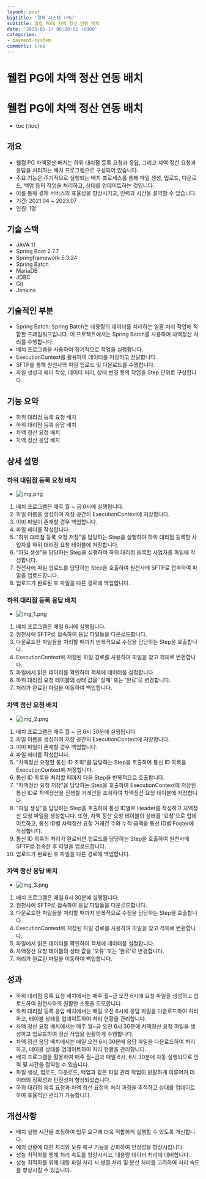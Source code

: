 ```yaml
---
layout: post
bigtitle: '결제 시스템 (PG)'
subtitle: 웰컴 PG에 차액 정산 연동 배치
date: '2023-05-17 00:00:02 +0900'
categories:
- payment-system
comments: true
---
```


# 웰컴 PG에 차액 정산 연동 배치

# 웰컴 PG에 차액 정산 연동 배치
* toc
{:toc}

## 개요
+ 웰컴 PG 차액정산 배치는 하위 대리점 등록 요청과 응답, 그리고 차액 정산 요청과 응답을 처리하는 배치 프로그램으로 구성되어 있습니다.
+ 주요 기능은 주기적으로 실행되는 배치 프로세스를 통해 파일 생성, 업로드, 다운로드, 백업 등의 작업을 처리하고, 상태를 업데이트하는 것입니다.
+ 이를 통해 결제 서비스의 효율성을 향상시키고, 인력과 시간을 절약할 수 있습니다.
+ 기간: 2021.04 ~ 2023.07
+ 인원: 1명

## 기술 스택
+ JAVA 11
+ Spring Boot 2.7.7
+ Springframework 5.3.24
+ Spring Batch
+ MariaDB
+ JDBC
+ Git
+ Jenkins

## 기술적인 부분
+ Spring Batch: Spring Batch는 대용량의 데이터를 처리하는 일괄 처리 작업에 적합한 프레임워크입니다. 이 프로젝트에서는 Spring Batch를 사용하여 차액정산 처리를 수행합니다.
+ 배치 프로그램을 사용하여 정기적으로 작업을 실행합니다.
+ ExecutionContext를 활용하여 데이터를 저장하고 전달합니다.
+ SFTP를 통해 원천사와 파일 업로드 및 다운로드를 수행합니다.
+ 파일 생성과 헤더 작성, 데이터 처리, 상태 변경 등의 작업을 Step 단위로 구성합니다.


## 기능 요약
+ 하위 대리점 등록 요청 배치
+ 하위 대리점 등록 응답 배치
+ 차액 정산 요청 배치
+ 차액 정산 응답 배치

## 상세 설명

### 하위 대림점 등록 요청 배치
+ ![img.png](../../../assets/img/payment-system/WelcomeDifferenceSettlementBatch.png)

1. 배치 프로그램은 매주 월 ~ 금 6시에 실행됩니다.
2. 파일 이름을 생성하여 저장 공간의 ExecutionContext에 저장합니다.
3. 이미 파일이 존재할 경우 백업합니다. 
4. 파일 헤더를 작성합니다. 
5. "하위 대리점 등록 요청 저장"을 담당하는 Step을 실행하여 하위 대리점 등록할 사업자를 하위 대리점 요청 테이블에 저장합니다.
6. "파일 생성"을 담당하는 Step을 실행하여 하위 대리점 등록할 사업자를 파일에 작성합니다. 
7. 원천사에 파일 업로드를 담당하는 Step을 호출하여 원천사에 SFTP로 접속하여 파일을 업로드합니다.
8. 업로드가 완료된 후 파일을 다른 경로에 백업합니다.

### 하위 대리점 등록 응답 배치
+ ![img_1.png](../../../assets/img/payment-system/WelcomeDifferenceSettlementBatch_1.png)

1. 배치 프로그램은 매일 6시에 실행됩니다.
2. 원천사에 SFTP로 접속하여 응답 파일들을 다운로드합니다. 
3. 다운로드한 파일들을 처리할 때까지 반복적으로 수정을 담당하는 Step을 호출합니다.
4. ExecutionContext에 저장된 파일 경로를 사용하여 파일을 찾고 객체로 변환합니다. 
5. 파일에서 읽은 데이터를 확인하여 객체에 데이터를 설정합니다.
6. 하위 대리점 요청 테이블의 상태 값을 '실패' 또는 '완료'로 변경합니다. 
7. 처리가 완료된 파일을 이동하여 백업합니다.

### 차액 정산 요청 배치
+ ![img_2.png](../../../assets/img/payment-system/WelcomeDifferenceSettlementBatch_2.png)

1. 배치 프로그램은 매주 월 ~ 금 6시 30분에 실행됩니다.
2. 파일 이름을 생성하여 저장 공간의 ExecutionContext에 저장합니다.
3. 이미 파일이 존재할 경우 백업합니다.
4. 파일 헤더를 작성합니다.
5. "차액정산 요청할 통신 ID 조회"를 담당하는 Step을 호출하여 통신 ID 목록을 ExecutionContext에 저장합니다.
6. 통신 ID 목록을 처리할 때까지 다음 Step을 반복적으로 호출합니다.
7. "차액정산 요청 저장"을 담당하는 Step을 호출하여 ExecutionContext에 저장된 통신 ID로 차액정산을 진행할 거래건을 조회하여 차액정산 요청 테이블에 저장합니다.
8. "파일 생성"을 담당하는 Step을 호출하여 통신 ID별로 Header를 작성하고 차액정산 요청 파일을 생성합니다. 또한, 차액 정산 요청 테이블의 상태를 '요청'으로 업데이트하고, 통신 ID별 차액정산 요청 거래건 수와 누적 금액을 통신 ID별 Footer에 작성합니다.
9. 통신 ID 목록의 처리가 완료되면 업로드를 담당하는 Step을 호출하여 원천사에 SFTP로 접속한 후 파일을 업로드합니다. 
10. 업로드가 완료된 후 파일을 다른 경로에 백업합니다.


### 차액 정산 응답 배치
+ ![img_3.png](../../../assets/img/payment-system/WelcomeDifferenceSettlementBatch_3.png)

1. 배치 프로그램은 매일 6시 30분에 실행됩니다.
2. 원천사에 SFTP로 접속하여 응답 파일들을 다운로드합니다.
3. 다운로드한 파일들을 처리할 때까지 반복적으로 수정을 담당하는 Step을 호출합니다.
4. ExecutionContext에 저장된 파일 경로를 사용하여 파일을 찾고 객체로 변환합니다.
5. 파일에서 읽은 데이터를 확인하여 객체에 데이터를 설정합니다.
6. 차액정산 요청 테이블의 상태 값을 '오류' 또는 '완료'로 변경합니다.
7. 처리가 완료된 파일을 이동하여 백업합니다.

## 성과
+ 하위 대리점 등록 요청 배치에서는 매주 월~금 오전 6시에 요청 파일을 생성하고 업로드하여 원천사와의 원활한 소통을 도모합니다.
+ 하위 대리점 등록 응답 배치에서는 매일 오전 6시에 응답 파일을 다운로드하여 처리하고, 테이블 상태를 업데이트하여 처리 현황을 관리합니다.
+ 차액 정산 요청 배치에서는 매주 월~금 오전 6시 30분에 차액정산 요청 파일을 생성하고 업로드하여 정산 작업을 원활하게 수행합니다.
+ 차액 정산 응답 배치에서는 매일 오전 6시 30분에 응답 파일을 다운로드하여 처리하고, 테이블 상태를 업데이트하여 처리 현황을 관리합니다.
+ 배치 프로그램을 활용하여 매주 월~금과 매일 6시, 6시 30분에 자동 실행되므로 인력 및 시간을 절약할 수 있습니다.
+ 파일 생성, 업로드, 다운로드, 백업과 같은 파일 관리 작업이 원활하게 이루어져 데이터의 정확성과 안전성이 향상되었습니다.
+ 하위 대리점 등록 요청과 차액 정산 요청의 처리 과정을 추적하고 상태를 업데이트하여 효율적인 관리가 가능합니다.

## 개선사항
+ 배치 실행 시간을 조정하여 업무 요구에 더욱 적합하게 실행할 수 있도록 개선합니다.
+ 예외 상황에 대한 처리와 오류 복구 기능을 강화하여 안정성을 향상시킵니다.
+ 성능 최적화를 통해 처리 속도를 향상시키고, 대용량 데이터 처리에 대비합니다.
+ 성능 최적화를 위해 대량 파일 처리 시 병렬 처리 및 분산 처리를 고려하여 처리 속도를 향상시킬 수 있습니다.




